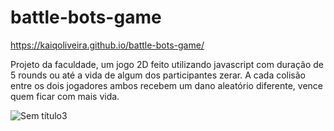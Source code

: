 # battle-bots-game
https://kaiqoliveira.github.io/battle-bots-game/

Projeto da faculdade, um jogo 2D feito utilizando javascript com duração de 5 rounds ou até a vida de algum dos participantes zerar. A cada colisão entre os dois jogadores ambos recebem um dano aleatório diferente, vence quem ficar com mais vida. 

![Sem título3](https://user-images.githubusercontent.com/93810894/144339216-0b3daae9-b8c7-462d-a230-56714a25c6de.png)
